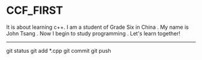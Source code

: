 # CCF_FIRST
It is about learning c++.
I am a student of Grade Six in China . My name is John Tsang . Now I begin to study programming . Let's learn together!

-------------------------
git status
git add  *.cpp
git commit
git push
